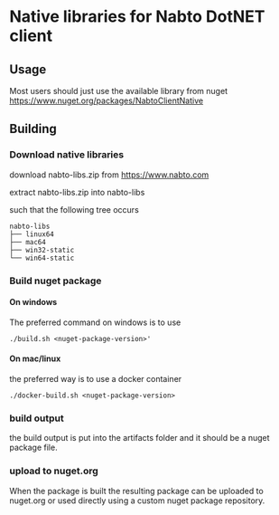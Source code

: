 # Native libraries for Nabto DotNET client

## Usage

Most users should just use the available library from nuget https://www.nuget.org/packages/NabtoClientNative

## Building

### Download native libraries

download nabto-libs.zip from https://www.nabto.com

extract nabto-libs.zip into nabto-libs

such that the following tree occurs

```
nabto-libs
├── linux64
├── mac64
├── win32-static
└── win64-static
```

### Build nuget package

#### On windows

The preferred command on windows is to use

```
./build.sh <nuget-package-version>'
```

#### On mac/linux

the preferred way is to use a docker container

```
./docker-build.sh <nuget-package-version>
```

### build output

the build output is put into the artifacts folder and it should be a nuget package file.

### upload to nuget.org

When the package is built the resulting package can be uploaded to
nuget.org or used directly using a custom nuget package repository.
